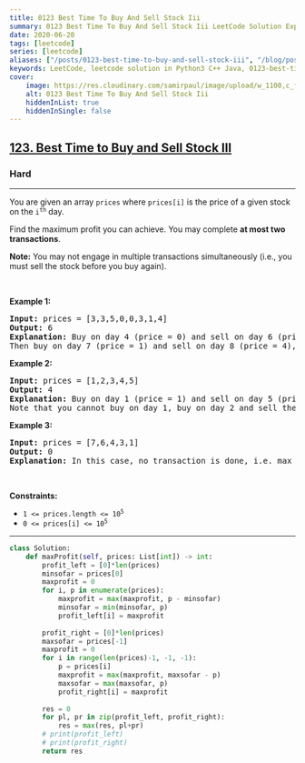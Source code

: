 ```yaml
---
title: 0123 Best Time To Buy And Sell Stock Iii
summary: 0123 Best Time To Buy And Sell Stock Iii LeetCode Solution Explained
date: 2020-06-20
tags: [leetcode]
series: [leetcode]
aliases: ["/posts/0123-best-time-to-buy-and-sell-stock-iii", "/blog/posts/0123-best-time-to-buy-and-sell-stock-iii", "/0123-best-time-to-buy-and-sell-stock-iii"]
keywords: LeetCode, leetcode solution in Python3 C++ Java, 0123-best-time-to-buy-and-sell-stock-iii solution
cover:
    image: https://res.cloudinary.com/samirpaul/image/upload/w_1100,c_fit,co_rgb:FFFFFF,l_text:Arial_70_bold:0123 Best Time To Buy And Sell Stock Iii/problem-solving.webp
    alt: 0123 Best Time To Buy And Sell Stock Iii
    hiddenInList: true
    hiddenInSingle: false
---
```



<h2><a href="https://leetcode.com/problems/best-time-to-buy-and-sell-stock-iii/">123. Best Time to Buy and Sell Stock III</a></h2><h3>Hard</h3><hr><div><p>You are given an array <code>prices</code> where <code>prices[i]</code> is the price of a given stock on the <code>i<sup>th</sup></code> day.</p>

<p>Find the maximum profit you can achieve. You may complete <strong>at most two transactions</strong>.</p>

<p><strong>Note:</strong> You may not engage in multiple transactions simultaneously (i.e., you must sell the stock before you buy again).</p>

<p>&nbsp;</p>
<p><strong class="example">Example 1:</strong></p>

<pre><strong>Input:</strong> prices = [3,3,5,0,0,3,1,4]
<strong>Output:</strong> 6
<strong>Explanation:</strong> Buy on day 4 (price = 0) and sell on day 6 (price = 3), profit = 3-0 = 3.
Then buy on day 7 (price = 1) and sell on day 8 (price = 4), profit = 4-1 = 3.</pre>

<p><strong class="example">Example 2:</strong></p>

<pre><strong>Input:</strong> prices = [1,2,3,4,5]
<strong>Output:</strong> 4
<strong>Explanation:</strong> Buy on day 1 (price = 1) and sell on day 5 (price = 5), profit = 5-1 = 4.
Note that you cannot buy on day 1, buy on day 2 and sell them later, as you are engaging multiple transactions at the same time. You must sell before buying again.
</pre>

<p><strong class="example">Example 3:</strong></p>

<pre><strong>Input:</strong> prices = [7,6,4,3,1]
<strong>Output:</strong> 0
<strong>Explanation:</strong> In this case, no transaction is done, i.e. max profit = 0.
</pre>

<p>&nbsp;</p>
<p><strong>Constraints:</strong></p>

<ul>
	<li><code>1 &lt;= prices.length &lt;= 10<sup>5</sup></code></li>
	<li><code>0 &lt;= prices[i] &lt;= 10<sup>5</sup></code></li>
</ul>
</div>

---




```python
class Solution:
    def maxProfit(self, prices: List[int]) -> int:
        profit_left = [0]*len(prices)
        minsofar = prices[0]
        maxprofit = 0
        for i, p in enumerate(prices):
            maxprofit = max(maxprofit, p - minsofar)
            minsofar = min(minsofar, p)
            profit_left[i] = maxprofit
        
        profit_right = [0]*len(prices)
        maxsofar = prices[-1]
        maxprofit = 0
        for i in range(len(prices)-1, -1, -1):
            p = prices[i]
            maxprofit = max(maxprofit, maxsofar - p)
            maxsofar = max(maxsofar, p)
            profit_right[i] = maxprofit
        
        res = 0
        for pl, pr in zip(profit_left, profit_right):
            res = max(res, pl+pr)
        # print(profit_left)
        # print(profit_right)
        return res
```
